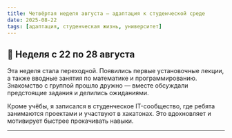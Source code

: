 ```yaml
---
title: Четвёртая неделя августа — адаптация к студенческой среде
date: 2025-08-22
tags: [адаптация, студенческая жизнь, университет]
---
```


## 📌 Неделя с 22 по 28 августа

Эта неделя стала переходной. Появились первые установочные лекции, а также вводные занятия по математике и программированию.  
Знакомство с группой прошло дружно — вместе обсуждали предстоящие задания и делились ожиданиями.  

Кроме учёбы, я записался в студенческое IT-сообщество, где ребята занимаются проектами и участвуют в хакатонах. Это вдохновляет и мотивирует быстрее прокачивать навыки.

---
